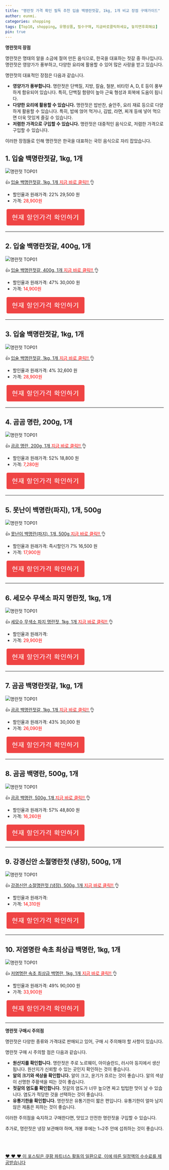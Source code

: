 ```yaml
---
title: "명란젓 가격 확인 필독 추천 입술 백명란젓갈, 1kg, 1개 비교 장점 구매가이드"
author: eunmi.
categories: shopping
tags: [Top10, shopping, 유행상품, 필수구매, 지금바로클릭하세요, 놓치면후회해요]
pin: true
---
```

**명란젓의 장점**

명란젓은 명태의 알을 소금에 절여 만든 음식으로, 한국을 대표하는 젓갈 중 하나입니다. 명란젓은 영양가가 풍부하고, 다양한 요리에 활용할 수 있어 많은 사랑을 받고 있습니다.

명란젓의 대표적인 장점은 다음과 같습니다.

* **영양가가 풍부합니다.** 명란젓은 단백질, 지방, 칼슘, 철분, 비타민 A, D, E 등이 풍부하게 함유되어 있습니다. 특히, 단백질 함량이 높아 근육 형성과 회복에 도움이 됩니다.
* **다양한 요리에 활용할 수 있습니다.** 명란젓은 밥반찬, 술안주, 요리 재료 등으로 다양하게 활용할 수 있습니다. 특히, 밥에 얹어 먹거나, 김밥, 라면, 찌개 등에 넣어 먹으면 더욱 맛있게 즐길 수 있습니다.
* **저렴한 가격으로 구입할 수 있습니다.** 명란젓은 대중적인 음식으로, 저렴한 가격으로 구입할 수 있습니다.

이러한 장점들로 인해 명란젓은 한국을 대표하는 국민 음식으로 자리 잡았습니다.

   

## 1. 입술 백명란젓갈, 1kg, 1개

![명란젓 TOP01](https://thumbnail6.coupangcdn.com/thumbnails/remote/230x230ex/image/retail/images/2021/10/15/18/8/00adde5a-2bcf-4609-a468-3099f22cd624.jpg)


👍 [입술 백명란젓갈, 1kg, 1개 <font color=red> 지금 바로 클릭!! </font> ](https://link.coupang.com/re/AFFSDP?lptag=AF3617701&subid=GithubCoopas&pageKey=6131362877&traceid=V0-153&itemId=11694696243&vendorItemId=78969011317) 👌 


- 할인율과 원래가격: 22%  29,500   원
- 가격: <span style='color:red'>28,900원</span>

[![](/discount_price.png)](https://link.coupang.com/re/AFFSDP?lptag=AF3617701&subid=GithubCoopas&pageKey=6131362877&traceid=V0-153&itemId=11694696243&vendorItemId=78969011317)

---


   

## 2. 입술 백명란젓갈, 400g, 1개

![명란젓 TOP01](https://thumbnail8.coupangcdn.com/thumbnails/remote/230x230ex/image/retail/images/2021/07/01/14/9/bd47cc16-0739-4b71-b787-ff409cedf8ad.jpg)


👍 [입술 백명란젓갈, 400g, 1개 <font color=red> 지금 바로 클릭!! </font> ](https://link.coupang.com/re/AFFSDP?lptag=AF3617701&subid=GithubCoopas&pageKey=6131362877&traceid=V0-153&itemId=10658339279&vendorItemId=77939175588) 👌 


- 할인율과 원래가격: 47%  30,000   원
- 가격: <span style='color:red'>14,900원</span>

[![](/discount_price.png)](https://link.coupang.com/re/AFFSDP?lptag=AF3617701&subid=GithubCoopas&pageKey=6131362877&traceid=V0-153&itemId=10658339279&vendorItemId=77939175588)

---


   

## 3. 입술 백명란젓갈, 1kg, 1개

![명란젓 TOP01](https://thumbnail6.coupangcdn.com/thumbnails/remote/230x230ex/image/retail/images/2021/10/15/18/8/00adde5a-2bcf-4609-a468-3099f22cd624.jpg)


👍 [입술 백명란젓갈, 1kg, 1개 <font color=red> 지금 바로 클릭!! </font> ](https://link.coupang.com/re/AFFSDP?lptag=AF3617701&subid=GithubCoopas&pageKey=6131362877&traceid=V0-153&itemId=11694696243&vendorItemId=78969011317) 👌 


- 할인율과 원래가격: 4%  32,600   원
- 가격: <span style='color:red'>28,900원</span>

[![](/discount_price.png)](https://link.coupang.com/re/AFFSDP?lptag=AF3617701&subid=GithubCoopas&pageKey=6131362877&traceid=V0-153&itemId=11694696243&vendorItemId=78969011317)

---


   

## 4. 곰곰 명란, 200g, 1개

![명란젓 TOP01](https://thumbnail8.coupangcdn.com/thumbnails/remote/230x230ex/image/retail/images/1682654019896057-28615bcd-696b-40fc-8ca5-1f26da845008.jpg)


👍 [곰곰 명란, 200g, 1개 <font color=red> 지금 바로 클릭!! </font> ](https://link.coupang.com/re/AFFSDP?lptag=AF3617701&subid=GithubCoopas&pageKey=1342956976&traceid=V0-153&itemId=2370285718&vendorItemId=70366368606) 👌 


- 할인율과 원래가격: 52%  18,800   원
- 가격: <span style='color:red'>7,280원</span>

[![](/discount_price.png)](https://link.coupang.com/re/AFFSDP?lptag=AF3617701&subid=GithubCoopas&pageKey=1342956976&traceid=V0-153&itemId=2370285718&vendorItemId=70366368606)

---


   

## 5. 못난이 백명란(파지), 1개, 500g

![명란젓 TOP01](https://thumbnail9.coupangcdn.com/thumbnails/remote/230x230ex/image/vendor_inventory/5936/1ebde2a655805e659e32bae20bc65192deb556e2370458675e1701dc3417.jpg)


👍 [못난이 백명란(파지), 1개, 500g <font color=red> 지금 바로 클릭!! </font> ](https://link.coupang.com/re/AFFSDP?lptag=AF3617701&subid=GithubCoopas&pageKey=7645318613&traceid=V0-153&itemId=20327137430&vendorItemId=87412479438) 👌 


- 할인율과 원래가격: 즉시할인가 7%  16,500   원
- 가격: <span style='color:red'>17,900원</span>

[![](/discount_price.png)](https://link.coupang.com/re/AFFSDP?lptag=AF3617701&subid=GithubCoopas&pageKey=7645318613&traceid=V0-153&itemId=20327137430&vendorItemId=87412479438)

---


   

## 6. 세모수 무색소 파지 명란젓, 1kg, 1개

![명란젓 TOP01](https://thumbnail9.coupangcdn.com/thumbnails/remote/230x230ex/image/vendor_inventory/e3c7/fdf4ed9a1011697df38828caacf5c65cc005e0c3c09f34132f9a0ec9fc7e.jpg)


👍 [세모수 무색소 파지 명란젓, 1kg, 1개 <font color=red> 지금 바로 클릭!! </font> ](https://link.coupang.com/re/AFFSDP?lptag=AF3617701&subid=GithubCoopas&pageKey=176889323&traceid=V0-153&itemId=505733969&vendorItemId=73671831613) 👌 


- 할인율과 원래가격: 
- 가격: <span style='color:red'>29,900원</span>

[![](/discount_price.png)](https://link.coupang.com/re/AFFSDP?lptag=AF3617701&subid=GithubCoopas&pageKey=176889323&traceid=V0-153&itemId=505733969&vendorItemId=73671831613)

---


   

## 7. 곰곰 백명란젓갈, 1kg, 1개

![명란젓 TOP01](https://thumbnail8.coupangcdn.com/thumbnails/remote/230x230ex/image/retail/images/2305428407733363-00ee3947-37fd-43a2-89a4-f01d10c0015c.jpg)


👍 [곰곰 백명란젓갈, 1kg, 1개 <font color=red> 지금 바로 클릭!! </font> ](https://link.coupang.com/re/AFFSDP?lptag=AF3617701&subid=GithubCoopas&pageKey=7297193823&traceid=V0-153&itemId=18664572423&vendorItemId=85799103532) 👌 


- 할인율과 원래가격: 43%  30,000   원
- 가격: <span style='color:red'>26,090원</span>

[![](/discount_price.png)](https://link.coupang.com/re/AFFSDP?lptag=AF3617701&subid=GithubCoopas&pageKey=7297193823&traceid=V0-153&itemId=18664572423&vendorItemId=85799103532)

---


   

## 8. 곰곰 백명란, 500g, 1개

![명란젓 TOP01](https://thumbnail10.coupangcdn.com/thumbnails/remote/230x230ex/image/retail/images/4803668408651847-5b1926de-37c5-4657-9bcf-3e0224d63038.jpg)


👍 [곰곰 백명란, 500g, 1개 <font color=red> 지금 바로 클릭!! </font> ](https://link.coupang.com/re/AFFSDP?lptag=AF3617701&subid=GithubCoopas&pageKey=7297193823&traceid=V0-153&itemId=6506392990&vendorItemId=73800690048) 👌 


- 할인율과 원래가격: 57%  48,800   원
- 가격: <span style='color:red'>16,260원</span>

[![](/discount_price.png)](https://link.coupang.com/re/AFFSDP?lptag=AF3617701&subid=GithubCoopas&pageKey=7297193823&traceid=V0-153&itemId=6506392990&vendorItemId=73800690048)

---


   

## 9. 강경신안 소절명란젓 (냉장), 500g, 1개

![명란젓 TOP01](https://thumbnail7.coupangcdn.com/thumbnails/remote/230x230ex/image/retail/images/614449109592450-dc007c27-fb93-43b7-92e2-939d357133d1.jpg)


👍 [강경신안 소절명란젓 (냉장), 500g, 1개 <font color=red> 지금 바로 클릭!! </font> ](https://link.coupang.com/re/AFFSDP?lptag=AF3617701&subid=GithubCoopas&pageKey=2106439790&traceid=V0-153&itemId=3578359564&vendorItemId=71564181850) 👌 


- 할인율과 원래가격: 
- 가격: <span style='color:red'>14,310원</span>

[![](/discount_price.png)](https://link.coupang.com/re/AFFSDP?lptag=AF3617701&subid=GithubCoopas&pageKey=2106439790&traceid=V0-153&itemId=3578359564&vendorItemId=71564181850)

---


   

## 10. 저염명란 속초 최상급 백명란, 1kg, 1개

![명란젓 TOP01](https://thumbnail10.coupangcdn.com/thumbnails/remote/230x230ex/image/vendor_inventory/6a32/f1610a49164cdfc50265ef5480ead2f30c2f8cf3022ac2a793f2d2b83c8d.jpg)


👍 [저염명란 속초 최상급 백명란, 1kg, 1개 <font color=red> 지금 바로 클릭!! </font> ](https://link.coupang.com/re/AFFSDP?lptag=AF3617701&subid=GithubCoopas&pageKey=7412071656&traceid=V0-153&itemId=19207708320&vendorItemId=80583630918) 👌 


- 할인율과 원래가격: 49%  90,000   원
- 가격: <span style='color:red'>33,900원</span>

[![](/discount_price.png)](https://link.coupang.com/re/AFFSDP?lptag=AF3617701&subid=GithubCoopas&pageKey=7412071656&traceid=V0-153&itemId=19207708320&vendorItemId=80583630918)

---
**명란젓 구매시 주의점**

명란젓은 다양한 종류와 가격대로 판매되고 있어, 구매 시 주의해야 할 사항이 있습니다.

명란젓 구매 시 주의할 점은 다음과 같습니다.

* **원산지를 확인합니다.** 명란젓은 주로 노르웨이, 아이슬란드, 러시아 등지에서 생산됩니다. 원산지가 신뢰할 수 있는 곳인지 확인하는 것이 좋습니다.
* **알의 크기와 색상을 확인합니다.** 알이 크고, 윤기가 흐르는 것이 좋습니다. 알의 색상이 선명한 주황색을 띠는 것이 좋습니다.
* **젓갈의 염도를 확인합니다.** 젓갈의 염도가 너무 높으면 짜고 텁텁한 맛이 날 수 있습니다. 염도가 적당한 것을 선택하는 것이 좋습니다.
* **유통기한을 확인합니다.** 명란젓은 유통기한이 짧은 편입니다. 유통기한이 얼마 남지 않은 제품은 피하는 것이 좋습니다.

이러한 주의점을 숙지하고 구매한다면, 맛있고 안전한 명란젓을 구입할 수 있습니다.

추가로, 명란젓은 냉장 보관해야 하며, 개봉 후에는 1~2주 안에 섭취하는 것이 좋습니다.<br><br><br><br><br> [ ❤ ❤ ❤ 이 포스팅은 쿠팡 파트너스 활동의 일환으로, 이에 따른 일정액의 수수료를 제공받습니다](https://link.coupang.com/a/bcEFyh)